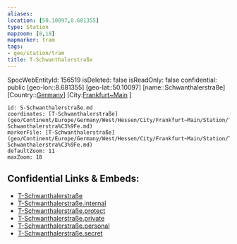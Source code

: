 ```yaml
---
aliases: 
location: [50.10097,8.681355]
type: Station 
mapzoom: [8,18] 
mapmarker: tram 
tags:
- geo/station/tram
title: T-Schwanthalerstraße
---
```

SpocWebEntityId: 156519
isDeleted: false
isReadOnly: false
confidential: public
[geo-lon::8.681355]
[geo-lat::50.10097]
[name::Schwanthalerstraße]
[Country::[Germany](geo/Continent/Europe/Germany.md)]
[City:[Frankfurt~Main](geo/Continent/Europe/Germany/West/Hessen/City/Frankfurt~Main.md) ]


```leaflet
id: S-Schwanthalerstraße.md
coordinates: [T-Schwanthalerstraße](geo/Continent/Europe/Germany/West/Hessen/City/Frankfurt~Main/Station/T-Schwanthalerstra%C3%9Fe.md)
markerFile: [T-Schwanthalerstraße](geo/Continent/Europe/Germany/West/Hessen/City/Frankfurt~Main/Station/T-Schwanthalerstra%C3%9Fe.md)
defaultZoom: 11 
maxZoom: 18
```


## Confidential Links & Embeds: 
- [T-Schwanthalerstraße](../../../../../../../../../../_public/geo/Continent/Europe/Germany/West/Hessen/City/Frankfurt~Main/Station/T-Schwanthalerstra%C3%9Fe.md) 
- [T-Schwanthalerstraße.internal](../../../../../../../../../../_internal/geo/Continent/Europe/Germany/West/Hessen/City/Frankfurt~Main/Station/T-Schwanthalerstra%C3%9Fe.internal.md) 
- [T-Schwanthalerstraße.protect](../../../../../../../../../../_protect/geo/Continent/Europe/Germany/West/Hessen/City/Frankfurt~Main/Station/T-Schwanthalerstra%C3%9Fe.protect.md) 
- [T-Schwanthalerstraße.private](../../../../../../../../../../_private/geo/Continent/Europe/Germany/West/Hessen/City/Frankfurt~Main/Station/T-Schwanthalerstra%C3%9Fe.private.md) 
- [T-Schwanthalerstraße.personal](../../../../../../../../../../_personal/geo/Continent/Europe/Germany/West/Hessen/City/Frankfurt~Main/Station/T-Schwanthalerstra%C3%9Fe.personal.md) 
- [T-Schwanthalerstraße.secret](../../../../../../../../../../_secret/geo/Continent/Europe/Germany/West/Hessen/City/Frankfurt~Main/Station/T-Schwanthalerstra%C3%9Fe.secret.md) 
